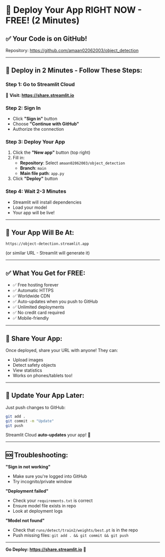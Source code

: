 # 🚀 Deploy Your App RIGHT NOW - FREE! (2 Minutes)

## ✅ Your Code is on GitHub!
Repository: https://github.com/amaan02062003/object_detection

---

## 🎯 Deploy in 2 Minutes - Follow These Steps:

### Step 1: Go to Streamlit Cloud
🔗 **Visit: https://share.streamlit.io**

### Step 2: Sign In
- Click **"Sign in"** button
- Choose **"Continue with GitHub"**
- Authorize the connection

### Step 3: Deploy Your App
1. Click the **"New app"** button (top right)
2. Fill in:
   - **Repository**: Select `amaan02062003/object_detection`
   - **Branch**: `main`
   - **Main file path**: `app.py`
3. Click **"Deploy"** button

### Step 4: Wait 2-3 Minutes
- Streamlit will install dependencies
- Load your model
- Your app will be live!

---

## 🎉 Your App Will Be At:
```
https://object-detection.streamlit.app
```
(or similar URL - Streamlit will generate it)

---

## ✅ What You Get for FREE:
- ✅ Free hosting forever
- ✅ Automatic HTTPS
- ✅ Worldwide CDN
- ✅ Auto-updates when you push to GitHub
- ✅ Unlimited deployments
- ✅ No credit card required
- ✅ Mobile-friendly

---

## 📱 Share Your App:
Once deployed, share your URL with anyone!
They can:
- Upload images
- Detect safety objects
- View statistics
- Works on phones/tablets too!

---

## 🔄 Update Your App Later:
Just push changes to GitHub:
```bash
git add .
git commit -m "Update"
git push
```
Streamlit Cloud **auto-updates** your app! 🎉

---

## 🆘 Troubleshooting:

**"Sign in not working"**
- Make sure you're logged into GitHub
- Try incognito/private window

**"Deployment failed"**
- Check your `requirements.txt` is correct
- Ensure model file exists in repo
- Look at deployment logs

**"Model not found"**
- Check that `runs/detect/train2/weights/best.pt` is in the repo
- Push missing files: `git add . && git commit && git push`

---

**Go Deploy: https://share.streamlit.io** 🚀

